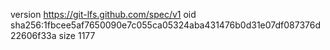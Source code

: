 version https://git-lfs.github.com/spec/v1
oid sha256:1fbcee5af7650090e7c055ca05324aba431476b0d31e07df087376d22606f33a
size 1177
